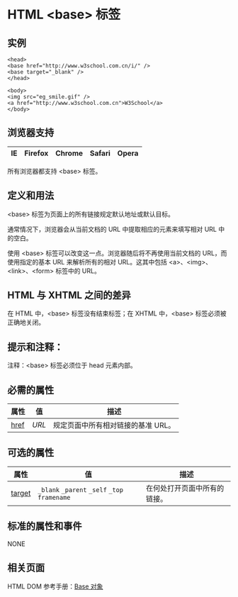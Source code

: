 # HTML &lt;base&gt; 标签

## 实例

```
<head>
<base href="http://www.w3school.com.cn/i/" />
<base target="_blank" />
</head>

<body>
<img src="eg_smile.gif" />
<a href="http://www.w3school.com.cn">W3School</a>
</body>

```



## 浏览器支持

| IE | Firefox | Chrome | Safari | Opera |
| --- | --- | --- | --- | --- |

所有浏览器都支持 &lt;base&gt; 标签。

## 定义和用法

&lt;base&gt; 标签为页面上的所有链接规定默认地址或默认目标。

通常情况下，浏览器会从当前文档的 URL 中提取相应的元素来填写相对 URL 中的空白。

使用 &lt;base&gt; 标签可以改变这一点。浏览器随后将不再使用当前文档的 URL，而使用指定的基本 URL 来解析所有的相对 URL。这其中包括 &lt;a&gt;、&lt;img&gt;、&lt;link&gt;、&lt;form&gt; 标签中的 URL。

## HTML 与 XHTML 之间的差异

在 HTML 中，&lt;base&gt; 标签没有结束标签；在 XHTML 中，&lt;base&gt; 标签必须被正确地关闭。

## 提示和注释：

注释：&lt;base&gt; 标签必须位于 head 元素内部。

## 必需的属性

| 属性 | 值 | 描述 |
| --- | --- | --- |
| [href](/tags/att_base_href.asp "HTML &lt;base&gt; 标签的 href 属性") | _URL_ | 规定页面中所有相对链接的基准 URL。 |

## 可选的属性

| 属性 | 值 | 描述 |
| --- | --- | --- |
| [target](/tags/att_base_target.asp "HTML &lt;base&gt; 标签的 target 属性") |    `_blank`   `_parent`   `_self`   `_top`   `framename` | 在何处打开页面中所有的链接。 |

## 标准的属性和事件

NONE

## 相关页面

HTML DOM 参考手册：[Base 对象](/jsref/dom_obj_base.asp "HTML DOM Base 对象")
